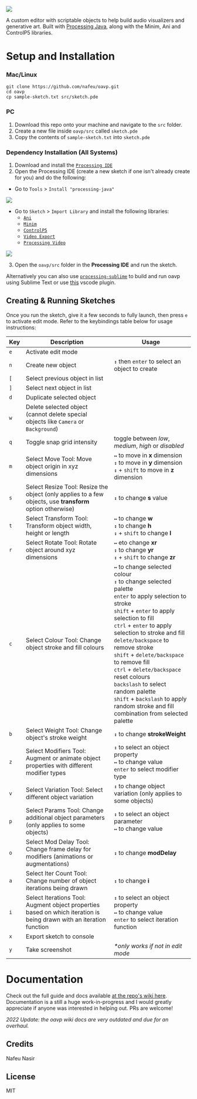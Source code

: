 <img src="https://nafeu.github.io/oavp/oavp-logo-banner.png"/>

A custom editor with scriptable objects to help build audio visualizers and generative art. Built with [Processing Java](https://processing.org), along with the Minim, Ani and ControlP5 libraries.

# Setup and Installation

### Mac/Linux

```
git clone https://github.com/nafeu/oavp.git
cd oavp
cp sample-sketch.txt src/sketch.pde
```

### PC

1. Download this repo onto your machine and navigate to the `src` folder.
2. Create a new file inside `oavp/src` called `sketch.pde`
3. Copy the contents of `sample-sketch.txt` into `sketch.pde`

### Dependency Installation (All Systems)

1. Download and install the [`Processing IDE`](https://processing.org/download/)
2. Open the Processing IDE (create a new sketch if one isn't already create for you) and do the following:
  - Go to `Tools` > `Install "processing-java"`

  <img src="https://nafeu.github.io/oavp/oavp-install-processing-java.png"/>

  - Go to `Sketch` > `Import Library` and install the following libraries:
    - [`Ani`](http://www.looksgood.de/libraries/Ani/)
    - [`Minim`](https://code.compartmental.net/minim/)
    - [`ControlP5`](https://sojamo.de/libraries/controlP5/)
    - [`Video Export`](https://funprogramming.org/VideoExport-for-Processing/)
    - [`Processing Video`](https://processing.org/reference/libraries/video/index.html)

  <img src="https://nafeu.github.io/oavp/oavp-add-library.png"/>

3. Open the `oavp/src` folder in the **Processing IDE** and run the sketch.

Alternatively you can also use [`processing-sublime`](https://github.com/b-g/processing-sublime) to build and run oavp using Sublime Text or use [this](https://marketplace.visualstudio.com/items?itemName=Tobiah.language-pde) vscode plugin.

## Creating & Running Sketches

Once you run the sketch, give it a few seconds to fully launch, then press `e` to activate edit mode. Refer to the keybindings table below for usage instructions:

| Key | Description | Usage |
|-|-|-|
| `e` | Activate edit mode |  |
| `n` | Create new object | `↕` then `enter` to select an object to create |
| `[` | Select previous object in list |  |
| `]` | Select next object in list |  |
| `d` | Duplicate selected object |  |
| `w` | Delete selected object (cannot delete special objects like `Camera` or `Background`) |  |
| `q` | Toggle snap grid intensity | toggle between *low*, *medium*, *high* or *disabled* |
| `m` | Select Move Tool: Move object origin in xyz dimensions | `↔` to move in **x** dimension<br />`↕` to move in **y** dimension<br />`↕` + `shift` to move in **z** dimension |
| `s` | Select Resize Tool: Resize the object (only applies to a few objects, use **transform** option otherwise) | `↕` to change **s** value |
| `t` | Select Transform Tool: Transform object width, height or length | `↔` to change **w**<br />`↕` to change **h**<br />`↕` + `shift` to change **l** |
| `r` | Select Rotate Tool: Rotate object around xyz dimensions | `↔` eto change **xr**<br />`↕` to change **yr**<br />`↕` + `shift` to change **zr** |
| `c` | Select Colour Tool: Change object stroke and fill colours | `↔` to change selected colour<br />`↕` to change selected palette<br />`enter` to apply selection to stroke<br />`shift` + `enter` to apply selection to fill<br />`ctrl` + `enter` to apply selection to stroke and fill<br />`delete/backspace` to remove stroke<br />`shift` + `delete/backspace` to remove fill<br />`ctrl` + `delete/backspace` reset colours<br />`backslash` to select random palette<br />`shift` + `backslash` to apply random stroke and fill combination from selected palette |
| `b` | Select Weight Tool: Change object's stroke weight | `↕` to change **strokeWeight** |
| `z` | Select Modifiers Tool: Augment or animate object properties with different modifier types | `↕` to select an object property<br />`↔` to change value<br />`enter` to select modifier type |
| `v` | Select Variation Tool: Select different object variation | `↕` to change object variation (only applies to some objects) |
| `p` | Select Params Tool: Change additional object parameters (only applies to some objects) | `↕` to select an object parameter<br />`↔` to change value |
| `o` | Select Mod Delay Tool: Change frame delay for modifiers (animations or augmentations) | `↕` to change **modDelay** |
| `a` | Select Iter Count Tool: Change number of object iterations being drawn | `↕` to change **i** |
| `i` | Select Iterations Tool: Augment object properties based on which iteration is being drawn with an iteration function | `↕` to select an object property<br />`↔` to change value<br />`enter` to select iteration function |
| `x` | Export sketch to console |  |
| `y` | Take screenshot | _\*only works if not in edit mode_ |

# Documentation

Check out the full guide and docs available [at the repo's wiki here](https://github.com/nafeu/oavp/wiki). Documentation is a still a huge work-in-progress and I would greatly appreciate if anyone was interested in helping out. PRs are welcome!

*2022 Update: the oavp wiki docs are very outdated and due for an overhaul.*

## Credits

Nafeu Nasir

## License

MIT
